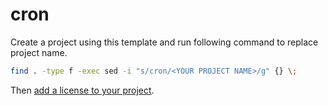 # cron

Create a project using this template and run following command to replace project name.

```Bash
find . -type f -exec sed -i "s/cron/<YOUR PROJECT NAME>/g" {} \;
```

Then [add a license to your project](https://docs.github.com/en/communities/setting-up-your-project-for-healthy-contributions/adding-a-license-to-a-repository).
